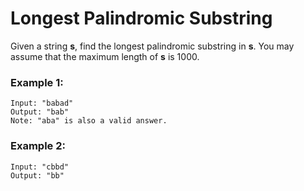 # Longest Palindromic Substring

Given a string **s**, find the longest palindromic substring in **s**. You may assume that the maximum length of **s** is 1000.

### Example 1:
```
Input: "babad"
Output: "bab"
Note: "aba" is also a valid answer.
```

### Example 2:
```
Input: "cbbd"
Output: "bb"
```

